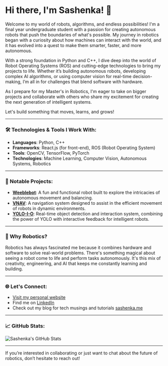 # Hi there, I'm Sashenka! 👋

Welcome to my world of robots, algorithms, and endless possibilities! I'm a final year undergraduate student with a passion for creating autonomous robots that push the boundaries of what's possible. My journey in robotics began with a curiosity about how machines can interact with the world, and it has evolved into a quest to make them smarter, faster, and more autonomous.

With a strong foundation in Python and C++, I dive deep into the world of Robot Operating Systems (ROS) and cutting-edge technologies to bring my projects to life. Whether it’s building autonomous robots, developing complex AI algorithms, or using computer vision for real-time decision-making, I’m all in for challenges that blend software with hardware.

As I prepare for my Master's in Robotics, I'm eager to take on bigger projects and collaborate with others who share my excitement for creating the next generation of intelligent systems.

Let's build something that moves, learns, and grows!

---

### 🛠️ Technologies & Tools I Work With:
- **Languages**: Python, C++
- **Frameworks**: React.js (for front-end), ROS (Robot Operating System)
- **Tools**: OpenCV, TensorFlow, PyTorch
- **Technologies**: Machine Learning, Computer Vision, Autonomous Systems, Robotics

---

### 🚀 Notable Projects:
- **[Weeblebot](#)**: A fun and functional robot built to explore the intricacies of autonomous movement and balancing.
- **[VNAV](#)**: A navigation system designed to assist in the efficient movement of robots in dynamic environments.
- **[YOLO-I-O](#)**: Real-time object detection and interaction system, combining the power of YOLO with interactive feedback for intelligent robots.

---

### 🤖 Why Robotics?
Robotics has always fascinated me because it combines hardware and software to solve real-world problems. There's something magical about seeing a robot come to life and perform tasks autonomously. It's this mix of creativity, engineering, and AI that keeps me constantly learning and building.

---

### 🌐 Let's Connect:
- [Visit my personal website](https://sashenka.me)
- Find me on [LinkedIn](#)
- Check out my blog for tech musings and tutorials [sashenka.me](https://sashenka.me)

---

### 📈 GitHub Stats:

![Sashenka's GitHub Stats](https://github-readme-stats.vercel.app/api?username=sashenkagamage&show_icons=true&theme=radical)

---

If you’re interested in collaborating or just want to chat about the future of robotics, don’t hesitate to reach out!
